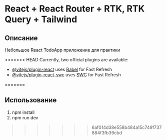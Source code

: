 # React + React Router + RTK, RTK Query + Tailwind

## Описание
Небольшое React TodoApp приложение для практики

<<<<<<< HEAD
Currently, two official plugins are available:

- [@vitejs/plugin-react](https://github.com/vitejs/vite-plugin-react/blob/main/packages/plugin-react/README.md) uses [Babel](https://babeljs.io/) for Fast Refresh
- [@vitejs/plugin-react-swc](https://github.com/vitejs/vite-plugin-react-swc) uses [SWC](https://swc.rs/) for Fast Refresh

=======
## Использование
1. npm install
2. npm run dev
>>>>>>> 6af014d38e558b484a15c749f737884f3fb39cbd

